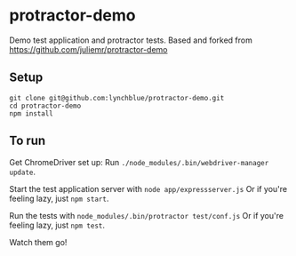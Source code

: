 protractor-demo
===============

Demo test application and protractor tests.
Based and forked from https://github.com/juliemr/protractor-demo

Setup
-----
    git clone git@github.com:lynchblue/protractor-demo.git
    cd protractor-demo
    npm install

To run
------
Get ChromeDriver set up: Run `./node_modules/.bin/webdriver-manager update`.

Start the test application server with
`node app/expressserver.js`
Or if you're feeling lazy, just `npm start`.

Run the tests with
`node_modules/.bin/protractor test/conf.js`
Or if you're feeling lazy, just `npm test`.

Watch them go!
